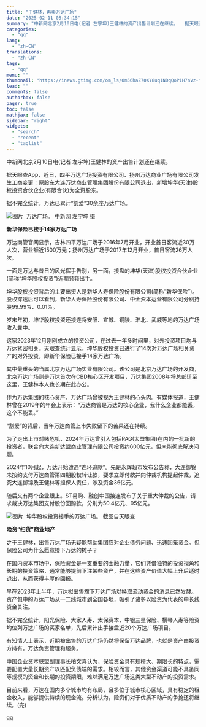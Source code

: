 ```yaml
---
title: "王健林，再卖万达广场"
date: "2025-02-11 08:34:15"
summary: "中新网北京2月10日电(记者 左宇坤)王健林的资产出售计划还在继续。　　据天眼查App，近日，四..."
categories:
  - "qq"
lang:
  - "zh-CN"
translations:
  - "zh-CN"
tags:
  - "qq"
menu: ""
thumbnail: "https://inews.gtimg.com/om_ls/Om56haZ70XY8uq1NDqQoP1H7nVz-fitDg8IXaLUB73sHAAA_640360/0"
lead: ""
comments: false
authorbox: false
pager: true
toc: false
mathjax: false
sidebar: "right"
widgets:
  - "search"
  - "recent"
  - "taglist"
---
```


中新网北京2月10日电(记者 左宇坤)王健林的资产出售计划还在继续。

据天眼查App，近日，四平万达广场投资有限公司、扬州万达商业广场有限公司发生工商变更：原股东大连万达商业管理集团股份有限公司退出，新增坤华(天津)股权投资合伙企业(有限合伙)为全资股东。

据不完全统计，万达已累计“割爱”30余座万达广场。

![图片](https://inews.gtimg.com/om_bt/OC2Cf0KJ8ujb44xgICe4sm32DYbPULNSZygleGaDNPIsYAA/641)  万达广场。 中新网 左宇坤 摄

**新华保险已接手14家万达广场**

万达商管官网显示，吉林四平万达广场于2016年7月开业，开业首日客流近30万人次，营业额近1500万元；扬州万达广场于2017年12月开业，首日客流26万人次。

一面是万达与昔日的风光挥手告别，另一面，接盘的坤华(天津)股权投资合伙企业(简称“坤华股权投资”)近期频频出手。

坤华股权投资背后的主要出资人是新华人寿保险股份有限公司(简称“新华保险”)。股权穿透后可以看到，新华人寿保险股份有限公司、中金资本运营有限公司分别持股99.99%、0.01%。

岁末年初，坤华股权投资还接连将安阳、宣城、铜陵、淮北、武威等地的万达广场收入囊中。

这家2023年12月刚刚成立的投资公司，在过去一年多时间里，对外投资项目均与万达紧密相关。天眼查统计显示，坤华股权投资已进行了14次对万达广场相关资产的对外投资，即新华保险已接手14家万达广场。

其中最重头的当属北京万达广场实业有限公司。该公司是北京万达广场的开发商，北京万达广场则是万达首次在CBD核心区开发项目，万达集团2008年将总部迁至这里，王健林本人也长期在此办公。

作为万达集团的核心资产，万达广场曾被视为王健林的心头肉。有媒体报道，王健林曾在2019年的年会上表示：“万达商管是万达的核心企业，我什么企业都能丢，这个不能丢。”

“割爱”的背后，当年万达商管上市失败留下的苦果还在持续。

为了走出上市对赌危机，2024年万达曾引入包括PAG(太盟集团)在内的一批新的投资者，联合向大连新达盟商业管理有限公司投资约600亿元，但未能彻底解决问题。

2024年10月起，万达开始遭遇“连环追款”。先是永辉超市发布公告称，大连御锦未按约支付万达商管第四期股权转让款，要求立即付款并向仲裁机构提起仲裁，追究大连御锦及王健林等担保人责任，涉及资金36亿元。

随后又有两个企业跟上。ST易购、融创中国接连发布了关于重大仲裁的公告，请求裁决万达集团支付股份回购款，分别为50.4亿元、95亿元。

![图片](https://inews.gtimg.com/om_bt/OQBtDMVDx1neMeLj17F-c3QTBRflCZl3bMwF7Qth9518AAA/641)  坤华股权投资接手的万达广场。 截图自天眼查

**险资“扫货”商业地产**

之于王健林，出售万达广场无疑能帮助集团应对企业债务问题、迅速回笼资金。但保险公司为什么愿意接下万达的摊子？

在国内资本市场中，保险资金是一支重要的金融力量，它们凭借独特的投资视角和长期的投资策略，通常能够提前下注某些资产，并在这些资产价值大幅上升后适时退出，从而获得丰厚的回报。

早在2023年上半年，万达拟出售旗下万达广场以换取流动资金的消息已然发酵。资产包中的万达广场从一二线城市到全国各地，吸引了诸多以险资为代表的中长线资金关注。

据不完全统计，阳光保险、大家人寿、太保资本、中银三星保险、横琴人寿等险资均位列万达广场的买家名单，先后累计出手接盘近20个万达广场项目。

有知情人士表示，近期被出售的万达广场仍然将保留万达品牌，也就是资产由投资方持有，万达负责管理和服务。

中国企业资本联盟副理事长柏文喜认为，保险资金具有规模大、期限长的特点，需要配置大量长期资产以匹配负债端的需求。相较而言，其他资金渠道可能不具备同等规模的资金和长期的投资期限，难以满足万达广场这类大型不动产的投资需求。

目前来看，万达在国内多个城市均有布局，且多位于城市核心区域，具有稳定的租金收入，能够提供持续的现金流。分析认为，险资们对于优质不动产的争抢还将继续。(完)

[qq](https://new.qq.com/rain/a/20250211A01HZ800)
